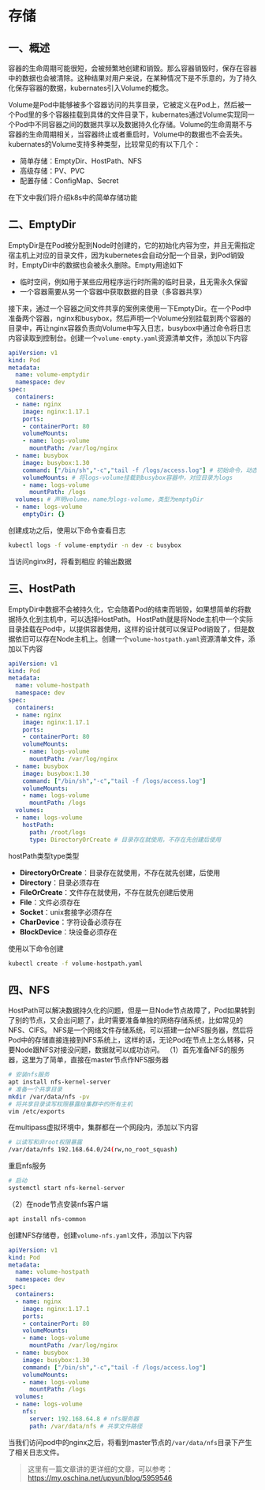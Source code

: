 # 存储

## 一、概述

容器的生命周期可能很短，会被频繁地创建和销毁。那么容器销毁时，保存在容器中的数据也会被清除。这种结果对用户来说，在某种情况下是不乐意的，为了持久化保存容器的数据，kubernates引入Volume的概念。

Volume是Pod中能够被多个容器访问的共享目录，它被定义在Pod上，然后被一个Pod里的多个容器挂载到具体的文件目录下，kubernates通过Volume实现同一个Pod中不同容器之间的数据共享以及数据持久化存储。Volume的生命周期不与容器的生命周期相关，当容器终止或者重启时，Volume中的数据也不会丢失。kubernates的Volume支持多种类型，比较常见的有以下几个：

- 简单存储：EmptyDir、HostPath、NFS
- 高级存储：PV、PVC
- 配置存储：ConfigMap、Secret

在下文中我们将介绍k8s中的简单存储功能

## 二、EmptyDir

EmptyDir是在Pod被分配到Node时创建的，它的初始化内容为空，并且无需指定宿主机上对应的目录文件，因为kubernetes会自动分配一个目录，到Pod销毁时，EmptyDir中的数据也会被永久删除。Empty用途如下

- 临时空间，例如用于某些应用程序运行时所需的临时目录，且无需永久保留
- 一个容器需要从另一个容器中获取数据的目录（多容器共享）

接下来，通过一个容器之间文件共享的案例来使用一下EmptyDir。在一个Pod中准备两个容器，nginx和busybox，然后声明一个Volume分别挂载到两个容器的目录中，再让nginx容器负责向Volume中写入日志，busybox中通过命令将日志内容读取到控制台。创建一个`volume-empty.yaml`资源清单文件，添加以下内容

```yaml
apiVersion: v1
kind: Pod
metadata:
  name: volume-emptydir
  namespace: dev
spec:
  containers:
  - name: nginx
    image: nginx:1.17.1
    ports:
    - containerPort: 80
    volumeMounts:
    - name: logs-volume
      mountPath: /var/log/nginx
  - name: busybox
    image: busybox:1.30
    command: ["/bin/sh","-c","tail -f /logs/access.log"] # 初始命令，动态读取文件中内容
    volumeMounts: # 将logs-volume挂载到busybox容器中，对应目录为logs
    - name: logs-volume
      mountPath: /logs
  volumes: # 声明volume，name为logs-volume，类型为emptyDir
  - name: logs-volume
    emptyDir: {}
```

创建成功之后，使用以下命令查看日志

```bash
kubectl logs -f volume-emptydir -n dev -c busybox
```

当访问nginx时，将看到相应 的输出数据

## 三、HostPath

EmptyDir中数据不会被持久化，它会随着Pod的结束而销毁，如果想简单的将数据持久化到主机中，可以选择HostPath。
HostPath就是将Node主机中一个实际目录挂载在Pod中，以提供容器使用，这样的设计就可以保证Pod销毁了，但是数据依旧可以存在Node主机上。创建一个`volume-hostpath.yaml`资源清单文件，添加以下内容

```yaml
apiVersion: v1
kind: Pod
metadata:
  name: volume-hostpath
  namespace: dev
spec:
  containers:
  - name: nginx
    image: nginx:1.17.1
    ports:
    - containerPort: 80
    volumeMounts:
    - name: logs-volume
      mountPath: /var/log/nginx
  - name: busybox
    image: busybox:1.30
    command: ["/bin/sh","-c","tail -f /logs/access.log"]
    volumeMounts:
    - name: logs-volume
      mountPath: /logs
  volumes:
  - name: logs-volume
    hostPath:
      path: /root/logs
      type: DirectoryOrCreate # 目录存在就使用，不存在先创建后使用
```

hostPath类型type类型

- **DirectoryOrCreate**：目录存在就使用，不存在就先创建，后使用
- **Directory**：目录必须存在
- **FileOrCreate**：文件存在就使用，不存在就先创建后使用
- **File**：文件必须存在
- **Socket**：unix套接字必须存在
- **CharDevice**：字符设备必须存在
- **BlockDevice**：块设备必须存在

使用以下命令创建

```bash
kubectl create -f volume-hostpath.yaml
```

## 四、NFS

HostPath可以解决数据持久化的问题，但是一旦Node节点故障了，Pod如果转到了别的节点，又会出问题了，此时需要准备单独的网络存储系统，比如常见的NFS、CIFS。
NFS是一个网络文件存储系统，可以搭建一台NFS服务器，然后将Pod中的存储直接连接到NFS系统上，这样的话，无论Pod在节点上怎么转移，只要Node跟NFS对接没问题，数据就可以成功访问。
（1）首先准备NFS的服务器，这里为了简单，直接在master节点作NFS服务器

```bash
# 安装nfs服务
apt install nfs-kernel-server
# 准备一个共享目录
mkdir /var/data/nfs -pv
# 将共享目录读写权限暴露给集群中的所有主机
vim /etc/exports
```

在multipass虚拟环境中，集群都在一个网段内，添加以下内容

```bash
# 以读写和非root权限暴露
/var/data/nfs 192.168.64.0/24(rw,no_root_squash)
```

重启nfs服务

```bash
# 启动
systemctl start nfs-kernel-server
```

（2）在node节点安装nfs客户端

```bash
apt install nfs-common
```

创建NFS存储卷，创建`volume-nfs.yaml`文件，添加以下内容

```yaml
apiVersion: v1
kind: Pod
metadata:
  name: volume-hostpath
  namespace: dev
spec:
  containers:
  - name: nginx
    image: nginx:1.17.1
    ports:
    - containerPort: 80
    volumeMounts:
    - name: logs-volume
      mountPath: /var/log/nginx
  - name: busybox
    image: busybox:1.30
    command: ["/bin/sh","-c","tail -f /logs/access.log"]
    volumeMounts:
    - name: logs-volume
      mountPath: /logs
  volumes:
  - name: logs-volume
    nfs:
      server: 192.168.64.8 # nfs服务器
      path: /var/data/nfs # 共享文件路径
```

当我们访问pod中的nginx之后，将看到master节点的`/var/data/nfs`目录下产生了相关日志文件。

> 这里有一篇文章讲的更详细的文章，可以参考：<https://my.oschina.net/upyun/blog/5959546>
